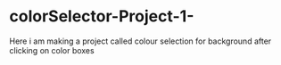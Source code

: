 # colorSelector-Project-1-
Here i am making a project called colour selection for background after clicking on color boxes
